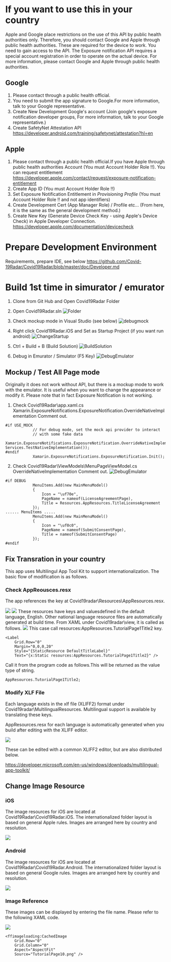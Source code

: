 # If you want to use this in your country
Apple and Google place restrictions on the use of this API by public health authorities only.
Therefore, you should contact Google and Apple through public health authorities.
These are required for the device to work. You need to gain access to the API.
The Exposure notification API requires a special account registration in order to operate on the actual device.
For more information, please contact Google and Apple through public health authorities.

## Google
1. Please contact through a public health official.
2. You need to submit the app signature to Google.For more information, talk to your Google representative.
3. Create New Development Google's account (Join google's exposure notification developer groups, For more information, talk to your Google representative.)
4. Create SafetyNet Attestation API  https://developer.android.com/training/safetynet/attestation?hl=en

## Apple

1. Please contact through a public health official.If you have Apple through public health authorities Account (You must Account Holder Role !!). You can request entitlement https://developer.apple.com/contact/request/exposure-notification-entitlement
2. Create App ID  (You must Account Holder Role !!)
3. Set Exposure Notification Entitlement in *Provisioning Profile* (You must Account Holder Role !! and not app identifiers)
4. Create Development Cert (App Manager Role) / Profile etc... (From here, it is the same as the general development method.)
5. Create New Key (Generate Device Check Key - using Apple's Device Check) in Apple Developer Connection. https://developer.apple.com/documentation/devicecheck

# Prepare Development Environment

Requirements, prepare IDE, see below
https://github.com/Covid-19Radar/Covid19Radar/blob/master/doc/Developer.md

# Build 1st time in simurator / emurator

1. Clone from Git Hub and Open Covid19Radar Folder
2. Open Covid19Radar.sln
![Folder](images/folder.png)

3. Check mockup mode in Visual Studio (see below)
![debugmock](images/debugmock.png)

4. Right click Covid19Radar.iOS and Set as Startup Project (if you want run android)
![ChangeStartup](images/ChangeStartup.png)

5. Ctrl + Build + B (Build Solution)
![BuildSolution](images/BuildSolution.png)

6. Debug in Emurator / Simulator (F5 Key)
![DebugEmulator](images/DebugEmulator.png)

## Mockup / Test All Page mode

Originally it does not work without API, but there is a mockup mode to work with the emulator.
It is useful when you want to change the appearance or modify it.
Please note that in fact Exposure Notification is not working.

1. Check Covid19Radar\app.xaml.cs Xamarin.ExposureNotifications.ExposureNotification.OverrideNativeImplementation Comment out.

```
#if USE_MOCK
            // For debug mode, set the mock api provider to interact
            // with some fake data
            Xamarin.ExposureNotifications.ExposureNotification.OverrideNativeImplementation(new Services.TestNativeImplementation());
#endif
            Xamarin.ExposureNotifications.ExposureNotification.Init();
```

2. Check Covid19Radar\ViewModels\MenuPageViewModel.cs
OverrideNativeImplementation Comment out.
![DebugEmulator](images/menupageviewmodel2.png)

```
#if DEBUG
            MenuItems.Add(new MainMenuModel()
            {
                Icon = "\uf70e",
                PageName = nameof(LicenseAgreementPage),
                Title = Resources.AppResources.TitleLicenseAgreement
            });
...... MenuItems .....
            MenuItems.Add(new MainMenuModel()
            {
                Icon = "\uf0c0",
                PageName = nameof(SubmitConsentPage),
                Title = nameof(SubmitConsentPage)
            });
#endif
```

## Fix Transration in your country

This app uses Multilingul App Tool Kit to support internationalization.
The basic flow of modification is as follows.

### Check AppReousces.resx
The app references the key at Covid19radar\Resources\AppResources.resx.

![](images/AppResources.resx.png)
![](images/AppResources.png)
These resources have keys and values ​​defined in the default language, English.
Other national language resource files are automatically generated at build time.
From XAML under Covid19radar\view, it is called as follows.
![](images/ResourceForXaml.png)
This case call resources:AppResources.TutorialPage1Title2 key.

```
<Label
    Grid.Row="0"
    Margin="0,0,0,20"
    Style="{StaticResource DefaultTitleLabel}"
    Text="{x:Static resources:AppResources.TutorialPage1Title2}" />
```

Call it from the program code as follows.This will be returned as the value type of string.
```
AppResources.TutorialPage1Title2;
```

### Modify XLF File
Each language exists in the xlf file (XLIFF2) format under Covid19radar\MultilingualResources.
Multilingual support is available by translating these keys.

AppResources.resx for each language is automatically generated when you build after editing with the XLIFF editor.

![](images/muiresources.png)

These can be edited with a common XLIFF2 editor, but are also distributed below.

https://developer.microsoft.com/en-us/windows/downloads/multilingual-app-toolkit/

## Change Image Resource

### iOS

The image resources for iOS are located at Covid19Radar\Covid19Radar.iOS.
The internationalized folder layout is based on general Apple rules.
Images are arranged here by country and resolution.

![](images/iOSImageResources.png)

### Android

The image resources for iOS are located at Covid19Radar\Covid19Radar.Android.
The internationalized folder layout is based on general Google rules.
Images are arranged here by country and resolution.

![](images/androidImageResources.png)

### Image Reference

These images can be displayed by entering the file name.
Please refer to the following XAML code.

![](images/ImageSource.png)

```
<ffimageloading:CachedImage
    Grid.Row="0"
    Grid.Column="0"
    Aspect="AspectFit"
    Source="TutorialPage10.png" />

```
